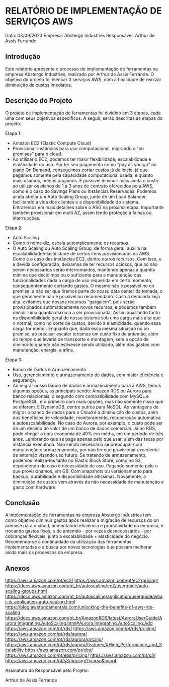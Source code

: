 # RELATÓRIO DE IMPLEMENTAÇÃO DE SERVIÇOS AWS

Data: 03/09/2023
Empresa: Abstergo Industries 
Responsável: Arthur de Assis Ferrande

## Introdução
Este relatório apresenta o processo de implementação de ferramentas na empresa Abstergo Industries, realizado por Arthur de Assis Ferrande. O objetivo do projeto foi elencar 3 serviços AWS, com a finalidade de realizar diminuição de custos imediatos.

## Descrição do Projeto
O projeto de implementação de ferramentas foi dividido em 3 etapas, cada uma com seus objetivos específicos. A seguir, serão descritas as etapas do projeto:

Etapa 1: 
- Amazon EC2 (Elastic Compute Cloud)
- Provisionar instâncias para uso computacional, migrando o "on premises" para o cloud.
- Ao utilizar o EC2, podemos ter maior flexibilidade, escalabilidade e elasticidade do uso. Por ter seu pagamento como "pay as you go" no plano On Demand, conseguimos cortar custos já de início, já que pagamos somente pela capacidade computacional usada, e quanto mais usamos, menos pagamos. É possível diminuir mais ainda o custo ao utilizar os planos de 1 a 3 anos de contrato oferecidos pela AWS, como é o caso do Savings Plans ou Instâncias Reservadas. Podemos ainda atrelar um Auto Scaling Group, junto de um Load Balancer, facilitando a vida dos clientes e a disponibilidade do sistema. Entraremos em mais detalhes sobre o ASG na próxima etapa. Importante também provisionar em multi AZ, assim tendo proteção à falhas ou interrupções.

Etapa 2: 
- Auto Scaling
- Como o nome diz, escala automaticamente os recursos.
- O Auto Scaling ou Auto Scaling Group, de forma geral, auxilia na escalabilidade/elasticidade de certos itens provisionados na AWS. Como é o caso das instâncias EC2, dentre outros recursos. Com isso, e a devida configuração, deixamos de ter recursos ociosos, que ao não serem necessários serão interrompidos, mantendo apenas a quantia mínima que decidimos ou o suficiente para a manutenção das funcionalidades dada a carga de uso requerida em certo momento, consequentemente cortando gastos. O mesmo não é possível no on premise, a não ser que tiremos parte do nosso data center da tomada, o que geralmente não é possível ou recomendado. 
Caso a demanda seja alta, evitamos que nossos recursos "gargalem", pois serão provisionados automaticamente novos recursos, e podemos também decidir uma quantia máxima a ser provisionada. Assim auxiliando tanto na disponibilidade geral do nosso sistema sob uma carga mais alta que o normal, como no corte de custos, devido à elasticidade, quando essa carga for menor. Enquanto que, dada essa mesma situação no on premise, ao precisar escalar teríamos um custo fixo de antemão, além do tempo que levaria de transporte e montagem, sem a opção de diminuí-lo quando não estivesse sendo utilizado, além dos gastos com manutenção, energia, e afins.

Etapa 3: 
- Banco de Dados e Armazenamento
- Uso, gerenciamento e armazenamento de dados, com maior eficiência e segurança.
- Ao migrar nosso banco de dados e armazenamento para a AWS, temos algumas opções, as principais sendo: Amazon RDS ou Aurora para banco relacionais, o segundo com compatibilidade com MySQL e PostgreSQL, e o primeiro com mais opções, mas não somente nisso que se diferem. E DynamoDB, dentre outros para NoSQL. As vantagens de migrar o banco de dados para o Cloud é a diminuição de custos, além dos benefícios de velocidade, monitoramento, recuperação automática e autoescalabilidade. No caso do Aurora, por exemplo, o custo pode ser de um décimo do valor de um banco de dados comercial. Já no RDS, pode chegar a uma economia de 40% em média, em um período de três anos. Lembrando que se paga apenas pelo que usar, além das taxas por instância executada. Não sendo necessário se preocupar com manutenção e armazenamento, por não ter que provisionar excedente de antemão visando uso futuro. 
Se tratando de armazenamento, podemos realizá-los tanto no Elastic Block Store, como no S3, dependendo do caso e necessidade de uso. Pagando somente pelo o que provisionamos, em GB. Com snapshots ou versionamento para backup, durabilidade e disponibilidade altíssimas. Novamente, a diminuição de custos vem através da não necessidade de manutenção e gasto com hardware. 

## Conclusão
A implementação de ferramentas na empresa Abstergo Industries tem como objetivo diminuir gastos após realizar a migração de recursos do on premise para o cloud, aumentando eficiência e produtividade da empresa, e trocando gastos fixos, e de antemão - por vezes desnecessários - por cobranças flexíveis, junto a escalabilidade + elasticidade do negócio. Recomenda-se a continuidade da utilização das ferramentas implementadas e a busca por novas tecnologias que possam melhorar ainda mais os processos da empresa.

## Anexos

https://aws.amazon.com/pt/ec2/
https://aws.amazon.com/pt/ec2/pricing/
https://docs.aws.amazon.com/pt_br/autoscaling/ec2/userguide/auto-scaling-groups.html
https://docs.aws.amazon.com/pt_br/autoscaling/application/userguide/what-is-application-auto-scaling.html
https://blog.awsfundamentals.com/unlocking-the-benefits-of-aws-rds-scaling
https://docs.aws.amazon.com/pt_br/AmazonRDS/latest/AuroraUserGuide/Aurora.Integrating.AutoScaling.html#Aurora.Integrating.AutoScaling.Add
https://aws.amazon.com/pt/rds/
https://aws.amazon.com/pt/rds/pricing/
https://aws.amazon.com/pt/rds/aurora/
https://aws.amazon.com/pt/rds/aurora/pricing/
https://aws.amazon.com/pt/rds/aurora/features/#High_Performance_and_Scalability
https://aws.amazon.com/pt/ebs/
https://aws.amazon.com/pt/ebs/pricing/
https://aws.amazon.com/pt/s3/
https://aws.amazon.com/pt/s3/pricing/?nc=sn&loc=4


Assinatura do Responsável pelo Projeto:

Arthur de Assis Ferrande